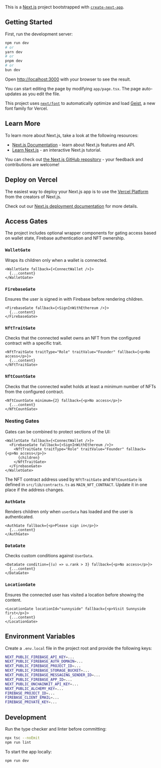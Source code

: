 This is a [Next.js](https://nextjs.org) project bootstrapped with [`create-next-app`](https://nextjs.org/docs/app/api-reference/cli/create-next-app).

## Getting Started

First, run the development server:

```bash
npm run dev
# or
yarn dev
# or
pnpm dev
# or
bun dev
```

Open [http://localhost:3000](http://localhost:3000) with your browser to see the result.

You can start editing the page by modifying `app/page.tsx`. The page auto-updates as you edit the file.

This project uses [`next/font`](https://nextjs.org/docs/app/building-your-application/optimizing/fonts) to automatically optimize and load [Geist](https://vercel.com/font), a new font family for Vercel.

## Learn More

To learn more about Next.js, take a look at the following resources:

- [Next.js Documentation](https://nextjs.org/docs) - learn about Next.js features and API.
- [Learn Next.js](https://nextjs.org/learn) - an interactive Next.js tutorial.

You can check out [the Next.js GitHub repository](https://github.com/vercel/next.js) - your feedback and contributions are welcome!

## Deploy on Vercel

The easiest way to deploy your Next.js app is to use the [Vercel Platform](https://vercel.com/new?utm_medium=default-template&filter=next.js&utm_source=create-next-app&utm_campaign=create-next-app-readme) from the creators of Next.js.

Check out our [Next.js deployment documentation](https://nextjs.org/docs/app/building-your-application/deploying) for more details.

## Access Gates

The project includes optional wrapper components for gating access based on wallet state, Firebase authentication and NFT ownership.

### `WalletGate`
Wraps its children only when a wallet is connected.

```tsx
<WalletGate fallback={<ConnectWallet />}>
  {...content}
</WalletGate>
```

### `FirebaseGate`
Ensures the user is signed in with Firebase before rendering children.

```tsx
<FirebaseGate fallback={<SignInWithEthereum />}>
  {...content}
</FirebaseGate>
```

### `NftTraitGate`
Checks that the connected wallet owns an NFT from the configured contract with a specific trait.

```tsx
<NftTraitGate traitType="Role" traitValue="Founder" fallback={<p>No access</p>}>
  {...content}
</NftTraitGate>
```

### `NftCountGate`
Checks that the connected wallet holds at least a minimum number of NFTs from the configured contract.

```tsx
<NftCountGate minimum={2} fallback={<p>No access</p>}>
  {...content}
</NftCountGate>
```

### Nesting Gates
Gates can be combined to protect sections of the UI:

```tsx
<WalletGate fallback={<ConnectWallet />}> 
  <FirebaseGate fallback={<SignInWithEthereum />}> 
    <NftTraitGate traitType="Role" traitValue="Founder" fallback={<p>No access</p>}>
      {children}
    </NftTraitGate>
  </FirebaseGate>
</WalletGate>
```

The NFT contract address used by `NftTraitGate` and `NftCountGate` is defined in `src/lib/contracts.ts` as `MAIN_NFT_CONTRACT`.
Update it in one place if the address changes.

### `AuthGate`
Renders children only when `userData` has loaded and the user is authenticated.

```tsx
<AuthGate fallback={<p>Please sign in</p>}>
  {...content}
</AuthGate>
```

### `DataGate`
Checks custom conditions against `UserData`.

```tsx
<DataGate condition={(u) => u.rank > 3} fallback={<p>No access</p>}>
  {...content}
</DataGate>
```

### `LocationGate`
Ensures the connected user has visited a location before showing the content.

```tsx
<LocationGate locationId="sunnyside" fallback={<p>Visit Sunnyside first</p>}>
  {...content}
</LocationGate>
```

## Environment Variables

Create a `.env.local` file in the project root and provide the following keys:

```bash
NEXT_PUBLIC_FIREBASE_API_KEY=...
NEXT_PUBLIC_FIREBASE_AUTH_DOMAIN=...
NEXT_PUBLIC_FIREBASE_PROJECT_ID=...
NEXT_PUBLIC_FIREBASE_STORAGE_BUCKET=...
NEXT_PUBLIC_FIREBASE_MESSAGING_SENDER_ID=...
NEXT_PUBLIC_FIREBASE_APP_ID=...
NEXT_PUBLIC_ONCHAINKIT_API_KEY=...
NEXT_PUBLIC_ALCHEMY_KEY=...
FIREBASE_PROJECT_ID=...
FIREBASE_CLIENT_EMAIL=...
FIREBASE_PRIVATE_KEY=...
```

## Development

Run the type checker and linter before committing:

```bash
npx tsc --noEmit
npm run lint
```

To start the app locally:

```bash
npm run dev
```

